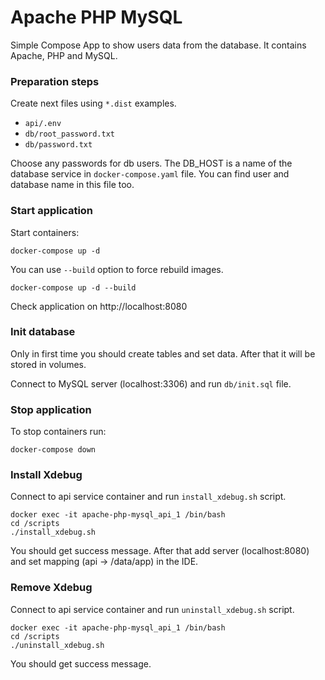 # Apache PHP MySQL
Simple Compose App to show users data from the database. 
It contains Apache, PHP and MySQL.

### Preparation steps

Create next files using `*.dist` examples.
- `api/.env`
- `db/root_password.txt`
- `db/password.txt`

Choose any passwords for db users.
The DB_HOST is a name of the database service in `docker-compose.yaml` file.
You can find user and database name in this file too.

### Start application
Start containers:
```
docker-compose up -d
```
You can use `--build` option to force rebuild images.
```
docker-compose up -d --build
```

Check application on http://localhost:8080

### Init database
Only in first time you should create tables and set data. After that it will be stored in volumes.

Connect to MySQL server (localhost:3306) and run `db/init.sql` file.

### Stop application
To stop containers run:
```
docker-compose down
```

### Install Xdebug
Connect to api service container and run `install_xdebug.sh` script.

```
docker exec -it apache-php-mysql_api_1 /bin/bash
cd /scripts
./install_xdebug.sh
```
You should get success message.
After that add server (localhost:8080) and set mapping (api -> /data/app) in the IDE.

### Remove Xdebug
Connect to api service container and run `uninstall_xdebug.sh` script.

```
docker exec -it apache-php-mysql_api_1 /bin/bash
cd /scripts
./uninstall_xdebug.sh
```
You should get success message.
